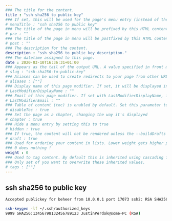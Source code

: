 ```yaml
---
### The title for the content.
title : "ssh sha256 to public key"
### If set, this will be used for the page's menu entry (instead of the `title` attribute)
# menuTitle : "ssh sha256 to public key"
### The title of the page in menu will be prefixed by this HTML content
# pre : ""
### The title of the page in menu will be postfixed by this HTML content
# post : ""
### The description for the content.
description : "ssh sha256 to public key description."
### The datetime assigned to this page.
date : 2020-03-10T16:36:31+01:00
### Appears as the tail of the output URL. A value specified in front matter will override the segment of the URL based on the filename.
# slug : "ssh-sha256-to-public-key"
### Aliases can be used to create redirects to your page from other URLs.
# aliases : [""]
### Display name of this page modifier. If set, it will be displayed in the footer.
# LastModifierDisplayName : ""
### Email of this page modifier. If set with LastModifierDisplayName, it will be displayed in the footer
# LastModifierEmail : ""
### Table of content (toc) is enabled by default. Set this parameter to true to disable it.
# disableToc : true
### Set the page as a chapter, changing the way it's displayed
# chapter : true
### Hide a menu entry by setting this to true
# hidden : true
### If true, the content will not be rendered unless the --buildDrafts flag is passed to the hugo command.
# draft : true
### Used for ordering your content in lists. Lower weight gets higher precedence. So content with lower weight will come first.
### 0 does nothing !
weight : 0
### Used to tag content. By default this is inherited using cascading from _index.md files
### Only set of you want to overwrite these inherited values.
# tags : [""]
---
```


## ssh sha256 to public key

```bash
Accepted publickey for beheer from 10.0.0.1 port 17073 ssh2: RSA SHA256:13456798132456789123
```

```bash
ssh-keygen -lf ~/.ssh/authorized_keys
9999 SHA256:13456798132456789123 JustinPerdok@some-PC (RSA)
```
